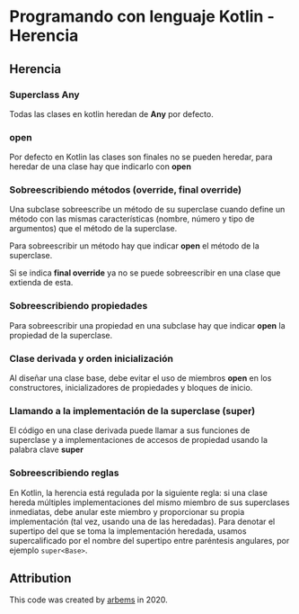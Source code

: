 # Programando con lenguaje Kotlin - Herencia
 
## Herencia

### Superclass Any

Todas las clases en kotlin heredan de **Any** por defecto.

### open

Por defecto en Kotlin las clases son finales no se pueden heredar, para heredar de una clase hay que indicarlo con **open**

### Sobreescribiendo métodos (override, final override)

Una subclase sobreescribe un método de su superclase cuando define un método con las mismas características (nombre, número y tipo de argumentos) que el método de la superclase.

Para sobreescribir un método hay que indicar **open** el método de la superclase.

Si se indica **final override** ya no se puede sobreescribir en una clase que extienda de esta.

### Sobreescribiendo propiedades

Para sobreescribir una propiedad en una subclase hay que indicar **open** la propiedad de la superclase.

### Clase derivada y orden inicialización

Al diseñar una clase base, debe evitar el uso de miembros **open** en los constructores, inicializadores de propiedades y bloques de inicio.

### Llamando a la implementación de la superclase (super)

El código en una clase derivada puede llamar a sus funciones de superclase y a implementaciones de accesos de propiedad usando la palabra clave **super**

### Sobreescribiendo reglas

En Kotlin, la herencia está regulada por la siguiente regla: si una clase hereda múltiples implementaciones del mismo miembro de sus superclases inmediatas, debe anular este miembro y proporcionar su propia implementación (tal vez, usando una de las heredadas). 
Para denotar el supertipo del que se toma la implementación heredada, usamos supercalificado por el nombre del supertipo entre paréntesis angulares, por ejemplo `super<Base>`.

## Attribution

This code was created by [arbems](https://github.com/arbems) in 2020.